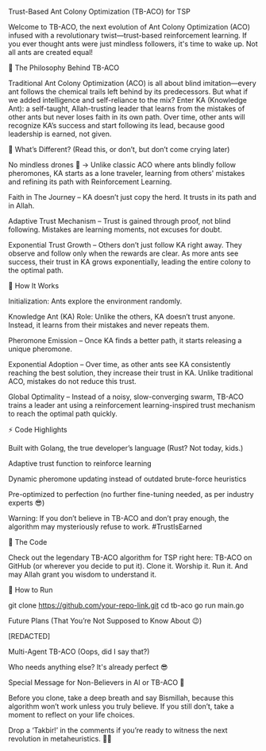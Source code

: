 Trust-Based Ant Colony Optimization (TB-ACO) for TSP

Welcome to TB-ACO, the next evolution of Ant Colony Optimization (ACO) infused with a revolutionary twist—trust-based reinforcement learning. If you ever thought ants were just mindless followers, it's time to wake up. Not all ants are created equal!

🚀 The Philosophy Behind TB-ACO

Traditional Ant Colony Optimization (ACO) is all about blind imitation—every ant follows the chemical trails left behind by its predecessors. But what if we added intelligence and self-reliance to the mix? Enter KA (Knowledge Ant): a self-taught, Allah-trusting leader that learns from the mistakes of other ants but never loses faith in its own path. Over time, other ants will recognize KA’s success and start following its lead, because good leadership is earned, not given.

🎯 What’s Different? (Read this, or don’t, but don’t come crying later)

No mindless drones 🐜 → Unlike classic ACO where ants blindly follow pheromones, KA starts as a lone traveler, learning from others' mistakes and refining its path with Reinforcement Learning.

Faith in The Journey – KA doesn’t just copy the herd. It trusts in its path and in Allah.

Adaptive Trust Mechanism – Trust is gained through proof, not blind following. Mistakes are learning moments, not excuses for doubt.

Exponential Trust Growth – Others don’t just follow KA right away. They observe and follow only when the rewards are clear. As more ants see success, their trust in KA grows exponentially, leading the entire colony to the optimal path.

🔧 How It Works

Initialization: Ants explore the environment randomly.

Knowledge Ant (KA) Role: Unlike the others, KA doesn’t trust anyone. Instead, it learns from their mistakes and never repeats them.

Pheromone Emission – Once KA finds a better path, it starts releasing a unique pheromone.

Exponential Adoption – Over time, as other ants see KA consistently reaching the best solution, they increase their trust in KA. Unlike traditional ACO, mistakes do not reduce this trust.

Global Optimality – Instead of a noisy, slow-converging swarm, TB-ACO trains a leader ant using a reinforcement learning-inspired trust mechanism to reach the optimal path quickly.

⚡ Code Highlights

Built with Golang, the true developer’s language (Rust? Not today, kids.)

Adaptive trust function to reinforce learning

Dynamic pheromone updating instead of outdated brute-force heuristics

Pre-optimized to perfection (no further fine-tuning needed, as per industry experts 😎)

Warning: If you don’t believe in TB-ACO and don’t pray enough, the algorithm may mysteriously refuse to work. #TrustIsEarned

📜 The Code

Check out the legendary TB-ACO algorithm for TSP right here: TB-ACO on GitHub (or wherever you decide to put it). Clone it. Worship it. Run it. And may Allah grant you wisdom to understand it.

🚀 How to Run

git clone https://github.com/your-repo-link.git
cd tb-aco
 go run main.go

Future Plans (That You’re Not Supposed to Know About 😉)

[REDACTED]

Multi-Agent TB-ACO (Oops, did I say that?)

Who needs anything else? It's already perfect 😎

Special Message for Non-Believers in AI or TB-ACO 🧨

Before you clone, take a deep breath and say Bismillah, because this algorithm won’t work unless you truly believe. If you still don’t, take a moment to reflect on your life choices.

Drop a ‘Takbir!’ in the comments if you’re ready to witness the next revolution in metaheuristics. 🚀🔥